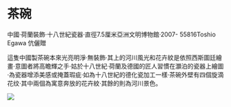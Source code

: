 # 茶碗  

中國·荷蘭裝飾·十八世紀瓷器·直徑7.5厘米亞洲文明博物館·2007- 55816Toshio Egawa 伉儷贈  

這隻中國製茶碗本來光亮明淨·無裝飾·其上的河川風光和花卉紋是依照西斯圖廷繪畫·意圖者將高瞻輝之手·姑於十八世紀·荷蘭及德國的匠人習慣在灝泊的瓷器上繪圖·為瓷器增添美感或掩蓋瑕疵·如為十八世紀的德化瓷加工一樣·茶碗外壁有四個旋滴花纹·其中兩個為寓意奔放的花卉紋·其餘的則為河川景色。  

![](https://cdn-mineru.openxlab.org.cn/result/2025-07-27/26ec8c02-599c-4b79-9876-e092d6287e02/67386dff04365c8cbfaaaeec6fe4ac57cbd37b0b9f5c2790135a0923ebf2f7d3.jpg)